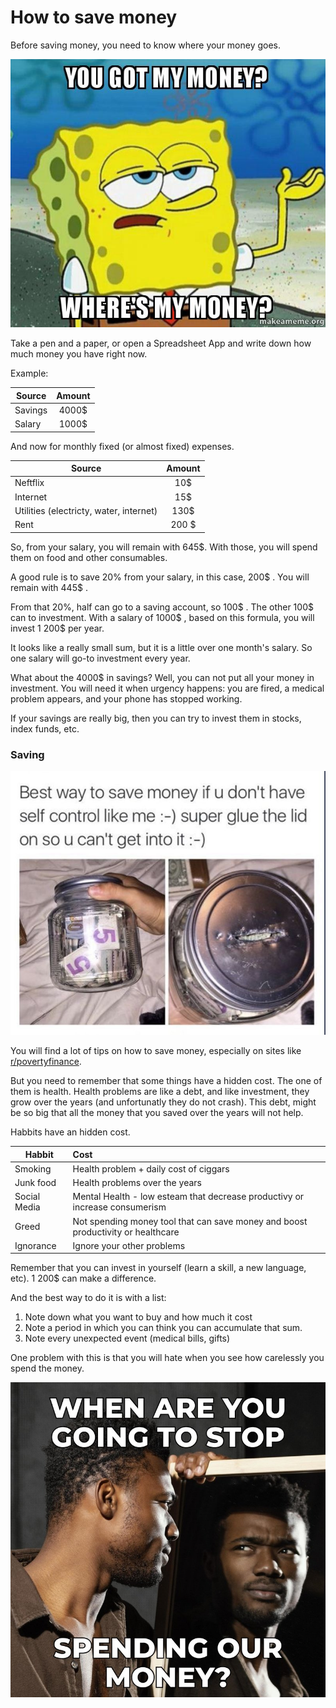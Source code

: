# How to save money

Before saving money, you need to know where your money goes.

![Where are my money](../memes/where-are-my-money.jpeg)

Take a pen and a paper, or open a Spreadsheet App and write down how much money you have right now.

Example:

| Source | Amount |
| -- | :--: |
| Savings | 4000$ |
| Salary | 1000$ |


And now for monthly fixed (or almost fixed) expenses.

| Source | Amount |
| -- | :--: |
| Neftflix | 10$ |
| Internet | 15$ |
| Utilities (electricty, water, internet) | 130$ |
| Rent | 200 $ |

So, from your salary, you will remain with 645$. With those, you will spend them on food and other consumables. 

A good rule is to save 20% from your salary, in this case, 200$ . You will remain with 445$ .

From that 20%, half can go to a saving account, so 100$ . The other 100$ can to investment. With a salary of 1000$ , based on this formula, you will invest 1 200$ per year.

It looks like a really small sum, but it is a little over one month's salary. So one salary will go-to investment every year.

What about the 4000$ in savings? Well, you can not put all your money in investment. You will need it when urgency happens: you are fired, a medical problem appears, and your phone has stopped working.

If your savings are really big, then you can try to invest them in stocks, index funds, etc.

### Saving

![](../memes/saving-money-jar.jpeg)

You will find a lot of tips on how to save money, especially on sites like [r/povertyfinance](https://www.reddit.com/r/povertyfinance/wiki/index).

But you need to remember that some things have a hidden cost. The one of them is health. Health problems are like a debt, and like investment, they grow over the years (and unfortunatly they do not crash). This debt, might be so big that all the money that you saved over the years will not help.

Habbits have an hidden cost.

| Habbit | Cost |
| -- | :-- |
| Smoking | Health problem + daily cost of ciggars |
| Junk food | Health problems over the years |
| Social Media | Mental Health - low esteam that decrease productivy or increase consumerism |
| Greed | Not spending money tool that can save money and boost productivity or healthcare |
| Ignorance | Ignore your other problems |

Remember that you can invest in yourself (learn a skill, a new language, etc). 1 200$ can make a difference.

And the best way to do it is with a list:

1. Note down what you want to buy and how much it cost
2. Note a period in which you can think you can accumulate that sum.
3. Note every unexpected event (medical bills, gifts)
   
One problem with this is that you will hate when you see how carelessly you spend the money.

![](../memes/spend-money.jpeg)
